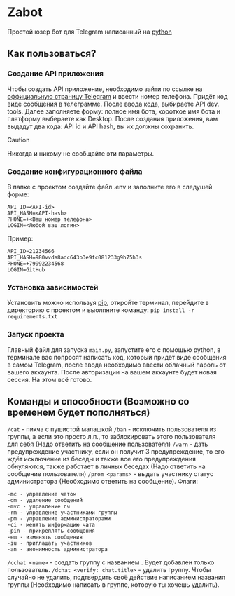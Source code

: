 # Zabot
Простой юзер бот для Telegram написанный на [python](https://www.python.org/)

## Как пользоваться?
### Создание API приложения
Чтобы создать API приложение, необходимо зайти по ссылке на [оффициальную страницу Telegram](https://my.telegram.org/auth) и ввести номер телефона. Придёт код виде сообщения в телеграмме. После ввода кода, выбираете API dev. tools. Далее заполняете форму: полное имя бота, короткое имя бота и платформу выбераете как Desktop.
После создания приложения, вам выдадут два кода: API id и API hash, вы их должны сохранить.

> [!CAUTION]
> Никогда и никому не сообщайте эти параметры.

### Создание конфигурационного файла
В папке с проектом создайте файл .env и заполните его в следушей форме:
```
API_ID=<API-id>
API_HASH=<API-hash>
PHONE=+<Ваш номер телефона>
LOGIN=<Любой ваш логин>
```
Пример:
```
API_ID=21234566
API_HASH=980vvda8adc643b3e9fc081233g9h75h3s
PHONE=+79992234568
LOGIN=GitHub
```

### Установка зависимостей
Установить можно используя [pip](https://pypi.org/project/pip/), откройте терминал, перейдите в директорию с проектом и выолпните команду:
`pip install -r requirements.txt`

### Запуск проекта
Главный файл для запуска `main.py`, запустите его с помощью python, в терминале вас попросят написать код, который придёт виде сообщения в самом Telegram, после ввода необходимо ввести облачный пароль от вашего аккаунта. После авторизации на вашем аккаунте будет новая сессия. На этом всё готово.

## Команды и способности (Возможно со временем будет пополняться)
`/cat` - пикча с пушистой малашкой
`/ban` - исключить пользователя из группы, а если это просто л.п., то заблокировать этого пользователя для себя (Надо ответить на сообщение пользователя)
`/warn` - дать предупреждение участнику, если он получит 3 предупреждение, то его ждёт исключение из беседы и также все его предупреждения обнуляются, также работает в личных беседах (Надо ответить на сообщение пользователя)
`/prom <params>` - выдать участнику статус администратора (Необходимо ответить на сообщение). Флаги:

    -mc - управление чатом
    -dm - удаление сообщений
    -mvc - управление гч
    -rm - управление участниками группы
    -pm - управление администраторами
    -ci - менять информацию чата
    -pin - прикреплять сообщения
    -em - изменять сообщения
    -iu - приглашать участников
    -an - анонимность администратора

`/cchat <name>` - создать группу с названием <name>. Будет добавлен только пользователь.
`/dchat <verify: chat.title>` - удалить группу. Чтобы случайно не удалить, подтвердить своё действие написанием названия группы (Необходимо написать в группе, которую ты хочешь удалить).
